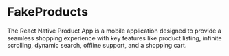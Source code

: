 # FakeProducts
The React Native Product App is a mobile application designed to provide a seamless shopping experience with key features like product listing, infinite scrolling, dynamic search, offline support, and a shopping cart. 
